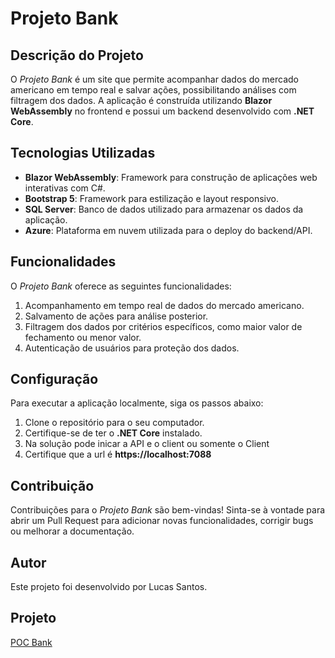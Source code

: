 # Projeto Bank

## Descrição do Projeto

O *Projeto Bank* é um site que permite acompanhar dados do mercado americano em tempo real e salvar ações, possibilitando análises com filtragem dos dados. A aplicação é construída utilizando **Blazor WebAssembly** no frontend e possui um backend desenvolvido com **.NET Core**.

## Tecnologias Utilizadas

- **Blazor WebAssembly**: Framework para construção de aplicações web interativas com C#.
- **Bootstrap 5**: Framework para estilização e layout responsivo.
- **SQL Server**: Banco de dados utilizado para armazenar os dados da aplicação.
- **Azure**: Plataforma em nuvem utilizada para o deploy do backend/API.

## Funcionalidades

O *Projeto Bank* oferece as seguintes funcionalidades:

1. Acompanhamento em tempo real de dados do mercado americano.
2. Salvamento de ações para análise posterior.
3. Filtragem dos dados por critérios específicos, como maior valor de fechamento ou menor valor.
4. Autenticação de usuários para proteção dos dados.

## Configuração

Para executar a aplicação localmente, siga os passos abaixo:

1. Clone o repositório para o seu computador.
2. Certifique-se de ter o **.NET Core** instalado.
3. Na solução pode inicar a API e o client ou somente o Client
4. Certifique que a url é **https://localhost:7088**

## Contribuição

Contribuições para o *Projeto Bank* são bem-vindas! Sinta-se à vontade para abrir um Pull Request para adicionar novas funcionalidades, corrigir bugs ou melhorar a documentação.

## Autor

Este projeto foi desenvolvido por Lucas Santos.

## Projeto

[POC Bank](https://pocbankdep.azurewebsites.net/)
